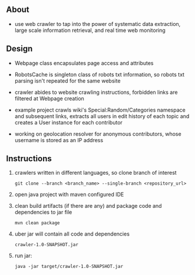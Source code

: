## About
- use web crawler to tap into the power of systematic data extraction, large scale information retrieval, and real time web monitoring

## Design
- Webpage class encapsulates page access and attributes

- RobotsCache is singleton class of robots txt information, so robots txt parsing isn't repeated for the same website

- crawler abides to website crawling instructions, forbidden links are filtered at Webpage creation

- example project crawls wiki's Special:Random/Categories namespace and subsequent links, extracts all users in edit history of each topic and creates a User instance for each contributor

- working on geolocation resolver for anonymous contributors, whose username is stored as an IP address

## Instructions 
1. crawlers written in different languages, so clone branch of interest 

    `git clone --branch <branch_name> --single-branch <repository_url>`
2. open java project with maven configured IDE
3. clean build artifacts (if there are any) and package code and dependencies to jar file

    `mvn clean package` 
4. uber jar will contain all code and dependencies

    `crawler-1.0-SNAPSHOT.jar`
5. run jar: 

    `java -jar target/crawler-1.0-SNAPSHOT.jar`


